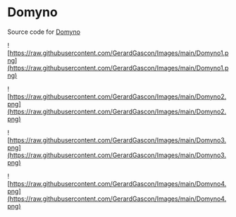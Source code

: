 # Domyno

Source code for [Domyno](https://geri8.itch.io/domyno)

![https://raw.githubusercontent.com/GerardGascon/Images/main/Domyno1.png](https://raw.githubusercontent.com/GerardGascon/Images/main/Domyno1.png)

![https://raw.githubusercontent.com/GerardGascon/Images/main/Domyno2.png](https://raw.githubusercontent.com/GerardGascon/Images/main/Domyno2.png)

![https://raw.githubusercontent.com/GerardGascon/Images/main/Domyno3.png](https://raw.githubusercontent.com/GerardGascon/Images/main/Domyno3.png)

![https://raw.githubusercontent.com/GerardGascon/Images/main/Domyno4.png](https://raw.githubusercontent.com/GerardGascon/Images/main/Domyno4.png)